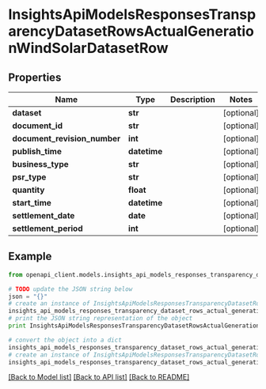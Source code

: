 # InsightsApiModelsResponsesTransparencyDatasetRowsActualGenerationWindSolarDatasetRow


## Properties
Name | Type | Description | Notes
------------ | ------------- | ------------- | -------------
**dataset** | **str** |  | [optional] 
**document_id** | **str** |  | [optional] 
**document_revision_number** | **int** |  | [optional] 
**publish_time** | **datetime** |  | [optional] 
**business_type** | **str** |  | [optional] 
**psr_type** | **str** |  | [optional] 
**quantity** | **float** |  | [optional] 
**start_time** | **datetime** |  | [optional] 
**settlement_date** | **date** |  | [optional] 
**settlement_period** | **int** |  | [optional] 

## Example

```python
from openapi_client.models.insights_api_models_responses_transparency_dataset_rows_actual_generation_wind_solar_dataset_row import InsightsApiModelsResponsesTransparencyDatasetRowsActualGenerationWindSolarDatasetRow

# TODO update the JSON string below
json = "{}"
# create an instance of InsightsApiModelsResponsesTransparencyDatasetRowsActualGenerationWindSolarDatasetRow from a JSON string
insights_api_models_responses_transparency_dataset_rows_actual_generation_wind_solar_dataset_row_instance = InsightsApiModelsResponsesTransparencyDatasetRowsActualGenerationWindSolarDatasetRow.from_json(json)
# print the JSON string representation of the object
print InsightsApiModelsResponsesTransparencyDatasetRowsActualGenerationWindSolarDatasetRow.to_json()

# convert the object into a dict
insights_api_models_responses_transparency_dataset_rows_actual_generation_wind_solar_dataset_row_dict = insights_api_models_responses_transparency_dataset_rows_actual_generation_wind_solar_dataset_row_instance.to_dict()
# create an instance of InsightsApiModelsResponsesTransparencyDatasetRowsActualGenerationWindSolarDatasetRow from a dict
insights_api_models_responses_transparency_dataset_rows_actual_generation_wind_solar_dataset_row_form_dict = insights_api_models_responses_transparency_dataset_rows_actual_generation_wind_solar_dataset_row.from_dict(insights_api_models_responses_transparency_dataset_rows_actual_generation_wind_solar_dataset_row_dict)
```
[[Back to Model list]](../README.md#documentation-for-models) [[Back to API list]](../README.md#documentation-for-api-endpoints) [[Back to README]](../README.md)


